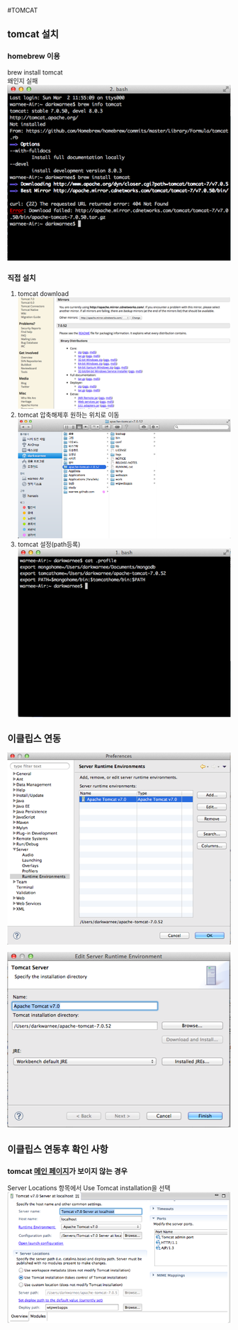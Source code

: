 #TOMCAT

## tomcat 설치
### homebrew 이용
brew install tomcat  
왜인지 실패  
![brew_install.png](./tomcat/brew_install.png)

### 직접 설치
1. tomcat download
![tomcat_download.png](./tomcat/tomcat_download.png)
2. tomcat 압축해제후 원하는 위치로 이동
![tomcat_folder.png](./tomcat/tomcat_folder.png)
3. tomcat 설정(path등록) 
![profile_setting.png](./tomcat/profile_setting.png)


## 이클립스 연동

![eclipse_setting_01.png](./tomcat/eclipse_setting_01.png)

![eclipse_setting_02.png](./tomcat/eclipse_setting_02.png)


## 이클립스 연동후 확인 사항
### tomcat [메인 페이지](http://localhost:8080/)가 보이지 않는 경우

Server Locations 항목에서 Use Tomcat installation을 선택
![eclipse_setting.png](./tomcat/eclipse_setting_03.png)
